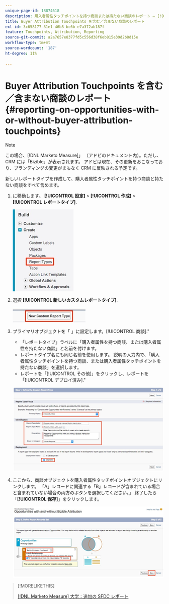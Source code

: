 ```yaml
---
unique-page-id: 18874618
description: 購入者属性タッチポイントを持つ商談または持たない商談のレポート — [!DNL Marketo Measure]  — 製品ドキュメント
title: Buyer Attribution Touchpoints を含む／含まない商談のレポート
exl-id: 3c658177-31e1-46b8-bc6b-e7a372ab187f
feature: Touchpoints, Attribution, Reporting
source-git-commit: a2a7657e8377fd5c556d38f6eb815e39d2b8d15e
workflow-type: tm+mt
source-wordcount: '187'
ht-degree: 11%

---
```


# Buyer Attribution Touchpoints を含む／含まない商談のレポート {#reporting-on-opportunities-with-or-without-buyer-attribution-touchpoints}

>[!NOTE]
>
>この場合、[!DNL Marketo Measure]」 （アドビのドキュメント内）。ただし、CRM には「Bizible」が表示されます。 アドビは現在、その更新をおこなっており、ブランディングの変更がまもなく CRM に反映される予定です。

新しいレポートタイプを作成して、購入者属性タッチポイントを持つ商談と持たない商談をすべて含めます。

1. に移動します。 **[!UICONTROL 設定]** > **[!UICONTROL 作成]** > **[!UICONTROL レポートタイプ]**.

   ![](assets/1-1.jpg)

1. 選択 **[!UICONTROL 新しいカスタムレポートタイプ]**.

   ![](assets/2-1.jpg)

1. プライマリオブジェクトを「 」に設定します。[!UICONTROL 商談].&quot;

   * 「レポートタイプ」ラベルに「購入者属性を持つ商談、または購入者属性を持たない商談」と名前を付けます。
   * レポートタイプ名にも同じ名前を使用します。 説明の入力内で、「購入者属性タッチポイントを持つ商談、または購入者属性タッチポイントを持たない商談」を選択します。
   * レポートを「[!UICONTROL その他]」をクリックし、レポートを「[!UICONTROL デプロイ済み].&quot;

   ![](assets/3-1.jpg)

1. ここから、商談オブジェクトを購入者属性タッチポイントオブジェクトにリンクします。 「A」レコードに関連する「B」レコードが含まれている場合と含まれていない場合の両方のボタンを選択してください。」 終了したら「**[!UICONTROL 保存]**」をクリックします。

   ![](assets/4-1.jpg)

>[!MORELIKETHIS]
>
>[[!DNL Marketo Measure] 大学：追加の SFDC レポート](https://universityonline.marketo.com/courses/bizible-fundamentals-bizible-102/#/page/5c5cb68dfb384d0c9fb96cd0)
